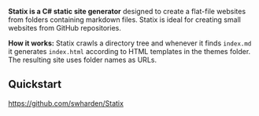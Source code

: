 **Statix is a C# static site generator** designed to create a flat-file websites from folders containing markdown files. Statix is ideal for creating small websites from GitHub repositories.

**How it works:** Statix crawls a directory tree and whenever it finds `index.md` it generates `index.html` according to HTML templates in the themes folder. The resulting site uses folder names as URLs.

## Quickstart

https://github.com/swharden/Statix